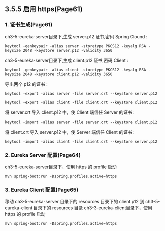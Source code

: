##  3.5.5 启用 https(Page61)

### 1. 证书生成(Page61)
ch3-5-eureka-server目录下,生成 server.p12 证书,密码 Spring Clound :
```
keytool -genkeypair -alias server -storetype PKCS12 -keyalg RSA -keysize 2048 -keystore server.p12 -validity 3650
```
ch3-5-eureka-server目录下,生成 client.p12 证书,密码 Client :
```
keytool -genkeypair -alias client -storetype PKCS12 -keyalg RSA -keysize 2048 -keystore client.p12 -validity 3650
```
导出两个 p12 的证书 :
```
keytool -export -alias server -file server.crt --keystore server.p12
```
```
keytool -export -alias client -file client.crt --keystore client.p12
```
将 server.crt 导入 client.p12 中，使 Client 端信任 Server 的证书 :
```
keytool -import -alias server -file server.crt --keystore client.p12
```
将 client.crt 导入 server.p12 中，使 Server 端信任 Client 的证书 :
```
keytool -import -alias client -file client.crt --keystore server.p12
```
### 2. Eureka Server 配置(Page64)
ch3-5-eureka-server目录下，使用 https 的 profile 启动
```
mvn spring-boot:run -Dspring.profiles.active=https
```

### 3. Eureka Client 配置(Page65)
移动 ch3-5-eureka-server 目录下的 resources 目录下的 client.p12 到 ch3-5-eureka-client 目录下的 resources 目录
ch3-3-eureka-client目录下，使用 https 的 profile 启动
```
mvn spring-boot:run -Dspring.profiles.active=https
```
